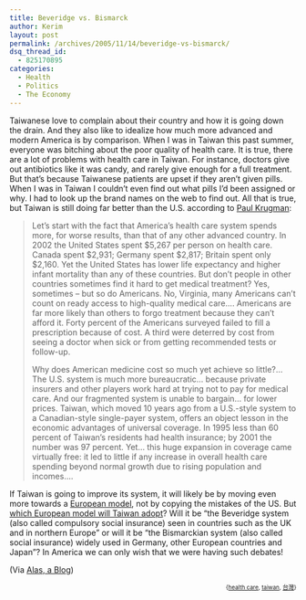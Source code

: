 ```yaml
---
title: Beveridge vs. Bismarck
author: Kerim
layout: post
permalink: /archives/2005/11/14/beveridge-vs-bismarck/
dsq_thread_id:
  - 825170895
categories:
  - Health
  - Politics
  - The Economy
---
```

Taiwanese love to complain about their country and how it is going down the drain. And they also like to idealize how much more advanced and modern America is by comparison. When I was in Taiwan this past summer, everyone was bitching about the poor quality of health care. It is true, there are a lot of problems with health care in Taiwan. For instance, doctors give out antibiotics like it was candy, and rarely give enough for a full treatment. But that&#8217;s because Taiwanese patients are upset if they aren&#8217;t given pills. When I was in Taiwan I couldn&#8217;t even find out what pills I&#8217;d been assigned or why. I had to look up the brand names on the web to find out. All that is true, but Taiwan is still doing far better than the U.S. according to <a href="http://delong.typepad.com/sdj/2005/11/the_virtues_of_.html" onclick="_gaq.push(['_trackEvent', 'outbound-article', 'http://delong.typepad.com/sdj/2005/11/the_virtues_of_.html', 'Paul Krugman']);" >Paul Krugman</a>:

> Let&#8217;s start with the fact that America&#8217;s health care system spends more, for worse results, than that of any other advanced country. In 2002 the United States spent $5,267 per person on health care. Canada spent $2,931; Germany spent $2,817; Britain spent only $2,160. Yet the United States has lower life expectancy and higher infant mortality than any of these countries. But don&#8217;t people in other countries sometimes find it hard to get medical treatment? Yes, sometimes &#8211; but so do Americans. No, Virginia, many Americans can&#8217;t count on ready access to high-quality medical care&#8230;. Americans are far more likely than others to forgo treatment because they can&#8217;t afford it. Forty percent of the Americans surveyed failed to fill a prescription because of cost. A third were deterred by cost from seeing a doctor when sick or from getting recommended tests or follow-up.
> 
> Why does American medicine cost so much yet achieve so little?&#8230; The U.S. system is much more bureaucratic&#8230; because private insurers and other players work hard at trying not to pay for medical care. And our fragmented system is unable to bargain&#8230; for lower prices. Taiwan, which moved 10 years ago from a U.S.-style system to a Canadian-style single-payer system, offers an object lesson in the economic advantages of universal coverage. In 1995 less than 60 percent of Taiwan&#8217;s residents had health insurance; by 2001 the number was 97 percent. Yet&#8230; this huge expansion in coverage came virtually free: it led to little if any increase in overall health care spending beyond normal growth due to rising population and incomes&#8230;. 

If Taiwan is going to improve its system, it will likely be by moving even more towards a <a href="http://www.taipeitimes.com/News/supplement/archives/2005/10/16/2003276001" onclick="_gaq.push(['_trackEvent', 'outbound-article', 'http://www.taipeitimes.com/News/supplement/archives/2005/10/16/2003276001', 'European model']);" >European model</a>, not by copying the mistakes of the US. But <a href="http://www.taipeitimes.com/News/editorials/archives/2004/10/30/2003208986" onclick="_gaq.push(['_trackEvent', 'outbound-article', 'http://www.taipeitimes.com/News/editorials/archives/2004/10/30/2003208986', 'which European model will Taiwan adopt']);" >which European model will Taiwan adopt</a>? Will it be &#8220;the Beveridge system (also called compulsory social insurance) seen in countries such as the UK and in northern Europe&#8221; or will it be &#8220;the Bismarckian system (also called social insurance) widely used in Germany, other European countries and Japan&#8221;? In America we can only wish that we were having such debates!

(Via <a href="http://www.amptoons.com/blog/archives/2005/11/14/paul-krugman-on-universal-health-care/" onclick="_gaq.push(['_trackEvent', 'outbound-article', 'http://www.amptoons.com/blog/archives/2005/11/14/paul-krugman-on-universal-health-care/', 'Alas, a Blog']);" >Alas, a Blog</a>)  
<!-- technorati tags start -->

<div style="text-align:right;">
  <span style="font-size:x-small;">{<a href="http://www.technorati.com/tag/health care" onclick="_gaq.push(['_trackEvent', 'outbound-article', 'http://www.technorati.com/tag/health care', 'health care']);"  rel="tag">health care</a>, <a href="http://www.technorati.com/tag/taiwan" onclick="_gaq.push(['_trackEvent', 'outbound-article', 'http://www.technorati.com/tag/taiwan', 'taiwan']);"  rel="tag">taiwan</a>, <a href="http://www.technorati.com/tag/台灣" onclick="_gaq.push(['_trackEvent', 'outbound-article', 'http://www.technorati.com/tag/台灣', '台灣']);"  rel="tag">台灣</a>}</span>


<!-- technorati tags end -->

